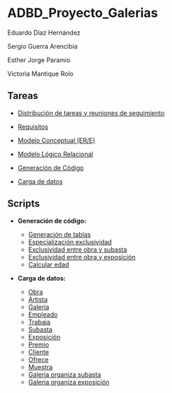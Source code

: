 # ADBD_Proyecto_Galerias

Eduardo Díaz Hernández

Sergio Guerra Arencibia

Esther Jorge Paramio

Victoria Mantique Rolo

## Tareas

- [Distribución de tareas y reuniones de seguimiento](Documentación/Tareas_y_reuniones.pdf)

- [Requisitos](Documentación/Requisitos_Galerias.pdf)

- [Modelo Conceptual (ER/E)](Documentación/ModeloER_Galerias.pdf)

- [Modelo Lógico Relacional](Documentación/ModeloRelacional_Galerias.pdf)

- [Generación de Código](Documentación/GeneracionCodigo_Galerias.pdf)

- [Carga de datos](Documentación/CargaDatos_Galerias.pdf)

## Scripts

- **Generación de código:** 
  - [Generación de tablas](scripts/GeneraciónGaleria.sql)
  - [Especialización exclusividad](scripts/triggerGeneralizacion.sql)
  - [Exclusividad entre obra y subasta](scripts/triggerObraSubasta.sql)
  - [Exclusividad entre obra y exposición](scripts/triggerObraExposicion.sql)
  - [Calcular edad](scripts/triggerCalcularEdad.sql)

- **Carga de datos:** 
  - [Obra](scripts/insertsObra.sql) 
  - [Artista](scripts/insertsArtista.sql) 
  - [Galeria](scripts/insertsGaleria.sql) 
  - [Empleado](scripts/insertsEmpleado.sql) 
  - [Trabaja](scripts/insertsTrabaja.sql) 
  - [Subasta](scripts/insertsSubasta.sql) 
  - [Exposición](scripts/insertsExposicion.sql) 
  - [Premio](scripts/insertsPremio.sql) 
  - [Cliente](scripts/insertsCliente.sql) 
  - [Ofrece](scripts/insertsOfrece.sql) 
  - [Muestra](scripts/insertsMuestra.sql) 
  - [Galeria organiza subasta](scripts/insertsOrganizaSubasta.sql) 
  - [Galeria organiza exposición](scripts/insertsOrganizaExposicion.sql)
